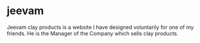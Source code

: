 # jeevam
Jeevam clay products is a website I have designed voluntarily for one of my friends. He is the Manager of the Company which sells clay products.
